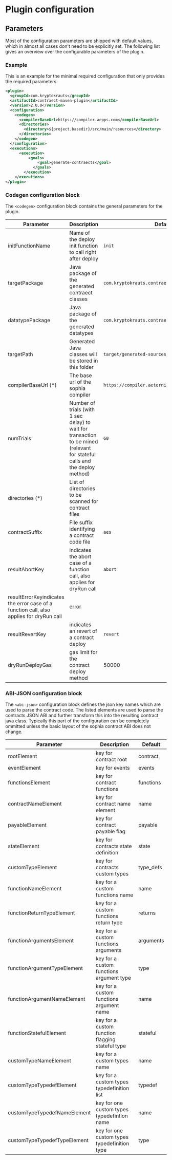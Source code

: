 # Plugin configuration

## Parameters
Most of the configuration parameters are shipped with default values, which in almost all cases don't need to be explicitly set. The following list gives an overview over the configurable parameters of the plugin.

### Example
This is an example for the minimal required configuration that only provides the required parameters:
```xml
<plugin>
  <groupId>com.kryptokrauts</groupId>
  <artifactId>contraect-maven-plugin</artifactId>
  <version>2.0.0</version>
  <configuration>
    <codegen>
      <compilerBaseUrl>https://compiler.aepps.com</compilerBaseUrl>
      <directories>
        <directory>${project.basedir}/src/main/resources</directory>
      </directories>
    </codegen>
  </configuration>
  <executions>
	  <execution>
		  <goals>
			  <goal>generate-contraects</goal>
			</goals>
		</execution>
	</executions>
</plugin>
```

### Codegen configuration block
The `<codegen>` configuration block contains the general parameters for the plugin.

| Parameter                                                                               | Description                                                               | Default                                          | Sample                                                          |
| --------------------------------------------------------------------------------------- | ------------------------------------------------------------------------- | ------------------------------------------------ | --------------------------------------------------------------- |
| initFunctionName                                                                        | Name of the deploy init function to call right after deploy               | `init`                                           |                                                                 |
| targetPackage                                                                           | Java package of the generated contraect classes                           | `com.kryptokrauts.contraect.generated`           |                                                                 |
| datatypePackage                                                                         | Java package of the generated datatypes                                   | `com.kryptokrauts.contraect.generated.datatypes` |                                                                 |
| targetPath                                                                              | Generated Java classes will be stored in this folder                      | `target/generated-sources/contraect`             |                                                                 |
| compilerBaseUrl (*)                                                                     | The base url of the sophia compiler                                       |          `https://compiler.aeternity.io`                                        | `http://localhost:3000`                                    |
| numTrials                                                                               | Number of trials (with 1 sec delay) to wait for transaction to be mined (relevant for stateful calls and the deploy method)  | `60` |                                                          |
| directories (*)                                                                         | List of directories to be scanned for contract files                      |                                                  | `<directory>${project.basedir}/src/main/resources\<directory>`  |
| contractSuffix                                                                          | File suffix identifying a contract code file                              | `aes`                                            |                                                                 |
| resultAbortKey                                                                          | indicates the abort case of a function call, also applies for dryRun call | `abort`                                          |                                                                 |
| resultErrorKeyindicates the error case of a function call, also applies for dryRun call | error                                                                     |                                                  |                                                                 |
| resultRevertKey                                                                         | indicates an revert of a contract deploy                                  | `revert`                                         |                                                                 |
| dryRunDeployGas | gas limit for the contract deploy method | 50000 |

### ABI-JSON configuration block
The `<abi-json>` configuration block defines the json key names which are used to parse the contract code. The listed elements are used to parse the contracts JSON ABI and further transform this into the resulting contract java class. Typically this part of the configuration can be completely ommitted unless the basic layout of the sophia contract ABI does not change.

| Parameter                    | Description                                      | Default   |
| ---------------------------- | ------------------------------------------------ | --------- |
| rootElement                  | key for contract root                            | contract  |
| eventElement                 | key for events                                   | events    |
| functionsElement             | key for contract functions                       | functions |
| contractNameElement          | key for contract name element                    | name      |
| payableElement               | key for contract payable flag                    | payable   |
| stateElement                 | key for contracts state definition               | state     |
| customTypeElement            | key for contracts custom types                   | type_defs |
| functionNameElement          | key for a custom functions name                  | name      |
| functionReturnTypeElement    | key for a custom functions return type           | returns   |
| functionArgumentsElement     | key for a custom functions arguments             | arguments |
| functionArgumentTypeElement  | key for a custom functions argument type         | type      |
| functionArgumentNameElement  | key for a custom functions argument name         | name      |
| functionStatefulElement      | key for a custom function flagging stateful type | stateful  |
| customTypeNameElement        | key for a custom types name                      | name      |
| customTypeTypedefElement     | key for a custom types typedefinition list       | typedef   |
| customTypeTypedefNameElement | key for one custom types typedefintion name      | name      |
| customTypeTypedefTypeElement | key for one custom types typedefinition type     | type      |

